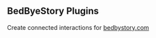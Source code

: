 BedByeStory Plugins
-------------------

Create connected interactions for [bedbystory.com](https://bedbystory.com)
